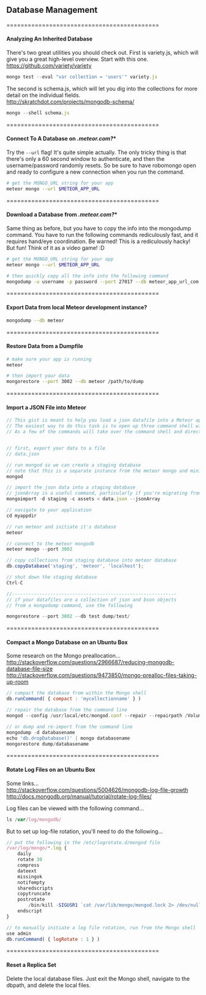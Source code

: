 ## Database Management  

===========================================
#### Analyzing An Inherited Database  

There's two great utilities you should check out.  First is variety.js, which will give you a great high-level overview.  Start with this one.  
https://github.com/variety/variety
````js
mongo test --eval "var collection = 'users'" variety.js
````

The second is schema.js, which will let you dig into the collections for more detail on the individual fields.  
http://skratchdot.com/projects/mongodb-schema/

````js
mongo --shell schema.js 
````


===========================================
#### Connect To A Database on *.meteor.com?**  

Try the ``--url`` flag!  It's quite simple actually.  The only tricky thing is that there's only a 60 second window to authenticate, and then the username/password randomly resets.  So be sure to have robomongo open and ready to configure a new connection when you run the command.  

````sh
# get the MONGO_URL string for your app  
meteor mongo --url $METEOR_APP_URL
````

===========================================
#### Download a Database from *.meteor.com?**  

Same thing as before, but you have to copy the info into the mongodump command.  You have to run the following commands rediculously fast, and it requires hand/eye coordination.  Be warned!  This is a rediculously hacky!  But fun!  Think of it as a video game!  :D

````sh
# get the MONGO_URL string for your app  
meteor mongo --url $METEOR_APP_URL

# then quickly copy all the info into the following command
mongodump -u username -p password --port 27017 --db meteor_app_url_com --host production-db-b1.meteor.io
````

===========================================
####  Export Data from local Meteor development instance?  

````sh
mongodump --db meteor
````

===========================================
#### Restore Data from a Dumpfile

````sh
# make sure your app is running
meteor

# then import your data
mongorestore --port 3002 --db meteor /path/to/dump
````


===========================================
#### Import a JSON File into Meteor

````js
// This gist is meant to help you load a json datafile into a Meteor application.  More specifically, it's useful to migrate or bootstrap a Mongo datacollection.
// The easiest way to do this task is to open up three command shell windows.  
// As a few of the commands will take over the command shell and direct their output to stdout.  


// first, export your data to a file
// data.json

// run mongod so we can create a staging database
// note that this is a separate instance from the meteor mongo and minimongo instances
mongod

// import the json data into a staging database
// jsonArray is a useful command, particularly if you're migrating from SQL
mongoimport -d staging -c assets < data.json --jsonArray

// navigate to your application
cd myappdir

// run meteor and initiate it's database
meteor

// connect to the meteor mongodb
meteor mongo --port 3002

// copy collections from staging database into meteor database
db.copyDatabase('staging', 'meteor', 'localhost');

// shut down the staging database
Ctrl-C

//------------------------------------------------------------
// if your datafiles are a collection of json and bson objects 
// from a mongodump command, use the following

mongorestore --port 3002 --db test dump/test/
````

===========================================
#### Compact a Mongo Database on an Ubuntu Box

Some research on the Mongo preallocation...  
http://stackoverflow.com/questions/2966687/reducing-mongodb-database-file-size  
http://stackoverflow.com/questions/9473850/mongo-prealloc-files-taking-up-room   

````js
// compact the database from within the Mongo shell
db.runCommand( { compact : 'mycollectionname' } )

// repair the database from the command line
mongod --config /usr/local/etc/mongod.conf --repair --repairpath /Volumes/X/mongo_repair --nojournal

// or dump and re-import from the command line
mongodump -d databasename
echo 'db.dropDatabase()' | mongo databasename
mongorestore dump/databasename
````

===========================================
#### Rotate Log Files on an Ubuntu Box

Some links...  
http://stackoverflow.com/questions/5004626/mongodb-log-file-growth  
http://docs.mongodb.org/manual/tutorial/rotate-log-files/  

Log files can be viewed with the following command...
````js
ls /var/log/mongodb/
````

But to set up log-file rotation, you'll need to do the following...  
````js
// put the following in the /etc/logrotate.d/mongod file
/var/log/mongo/*.log {
    daily
    rotate 30
    compress
    dateext
    missingok
    notifempty
    sharedscripts
    copytruncate
    postrotate
        /bin/kill -SIGUSR1 `cat /var/lib/mongo/mongod.lock 2> /dev/null` 2> /dev/null || true
    endscript
}

// to manually initiate a log file rotation, run from the Mongo shell
use admin
db.runCommand( { logRotate : 1 } )
````
===========================================
#### Reset a Replica Set  
Delete the local database files.  Just exit the Mongo shell, navigate to the dbpath, and delete the local files.   

